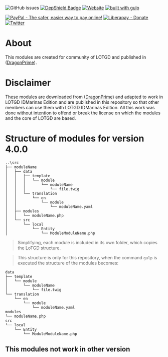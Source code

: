![GitHub issues](https://img.shields.io/github/issues/idmarinas/lotgd-modules.svg)
[![DepShield Badge](https://depshield.sonatype.org/badges/idmarinas/lotgd-modules/depshield.svg)](https://depshield.github.io)
[![Website](https://img.shields.io/website-up-down-green-red/https/lotgd.infommo.es.svg?label=lotgd-demo)](https://lotgd.infommo.es)
[![built with gulp](https://img.shields.io/badge/gulp-builds_this_project-eb4a4b.svg?logo=gulp)](http://gulpjs.com/)

[![PayPal - The safer, easier way to pay online!](https://img.shields.io/badge/donate-help_my_project-ffaa29.svg?logo=paypal)](https://www.paypal.com/cgi-bin/webscr?cmd=_s-xclick&hosted_button_id=CAYNPHQ8VN92C&source=url)
[![Liberapay - Donate](https://img.shields.io/liberapay/receives/IDMarinas.svg?logo=liberapay)](https://liberapay.com/IDMarinas/donate)
[![Twitter](https://img.shields.io/twitter/url/http/shields.io.svg?style=social)](https://twitter.com/idmarinas)

# About #

This modules are created for community of LOTGD and published in ([DragonPrime](http://dragonprime.net)).

# Disclaimer #

These modules are downloaded from ([DragonPrime](http://dragonprime.net)) and adapted to work in LOTGD IDMarinas Edition and are published in this repository so that other members can use them with LOTGD IDMarinas Edition.
All this work was done without intention to offend or break the license on which the modules and the core of LOTGD are based.

# Structure of modules for version 4.0.0
```
..\src
├── moduleName
│   ├── data
│   │   ├── template
│   │   │   └── module
│   │   │       └── moduleName
│   │   │           └── file.twig
│   │   └── translation
│   │       └── en
│   │           └── module
│   │               └── moduleName.yaml
│   ├── modules
│   │   └── moduleName.php
│   └── src
│       └── local
│           └── Entity
│               └── ModuleModuleName.php
```
> Simplifying, each module is included in its own folder, which copies the LoTGD structure.

> This structure is only for this repository, when the command `gulp` is executed the structure of the modules becomes:
```
data
├── template
│   └── module
│       └── moduleName
│           └── file.twig
└── translation
    └── en
        └── module
            └── moduleName.yaml
modules
└── moduleName.php
src
└── local
    └── Entity
        └── ModuleModuleName.php
```

## This modules not work in other version ##
